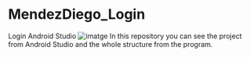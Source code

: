 # MendezDiego_Login
Login Android Studio
![imatge](https://user-images.githubusercontent.com/58523080/135498297-34eee963-fb58-4a15-b958-45e7593d91a7.png)
In this repository you can see the project from Android Studio and the whole structure from the program.
